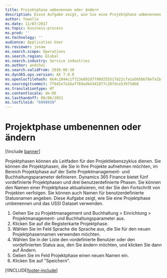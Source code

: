 ```yaml
---
title: Projektphase umbenennen oder ändern
description: Diese Aufgabe zeigt, wie Sie eine Projektphase umbenennen oder ändern.
author: Yowelle
ms.date: 11/07/2017
ms.topic: business-process
ms.prod: ''
ms.technology: ''
audience: Application User
ms.reviewer: josaw
ms.search.scope: Operations
ms.search.region: Global
ms.search.industry: Service industries
ms.author: andchoi
ms.search.validFrom: 2016-06-30
ms.dyn365.ops.version: AX 7.0.0
ms.openlocfilehash: 664c1044c1ff23e892d7f90d255517b22cfa1a5656670efa1bf15339c5ae2112
ms.sourcegitcommit: 7f8d1e7a16af769adb43d1877c28fdce53975db8
ms.translationtype: HT
ms.contentlocale: de-DE
ms.lasthandoff: 08/06/2021
ms.locfileid: "6998910"
---
```

# <a name="rename-or-modify-a-project-stage"></a>Projektphase umbenennen oder ändern

[!include [banner](../../includes/banner.md)]

Projektphasen können als Leitfaden für den Projektlebenszyklus dienen. Sie können die Projektphasen, die Sie in Ihre Projekte aufnehmen möchten, im Bereich Projektphase auf der Seite Projektmanagement- und Buchhaltungsparameter definieren. Dynamics 365 Finance bietet fünf vordefinierte Projektphasen und drei benutzerdefinierte Phasen. Sie können den Namen einer Projektphase aktualisieren, mit der Sie den Fortschritt von Projekten verfolgen. Sie können auch Namen für benutzerdefinierte Statusnamen angeben. Diese Aufgabe zeigt, wie Sie eine Projektphase umbenennen und das USSI Dataset verwenden.

1. Gehen Sie zu Projektmanagement und Buchhaltung > Einrichtung > Projektmanagement- und Buchhaltungsparameter aus.
2. Klicken Sie auf die Registerkarte Projektphase.
3. Wählen Sie im Feld Sprache die Sprache aus, die Sie für den neuen Projektphasennamen verwenden möchten.
4. Wählen Sie in der Liste den vordefinierte Benutzer oder den vordefinierten Status aus, den Sie ändern möchten, und klicken Sie dann auf Ändern. 
5. Geben Sie im Feld Projektphase einen neuen Namen ein.
6. Klicken Sie auf "Speichern".


[!INCLUDE[footer-include](../../includes/footer-banner.md)]